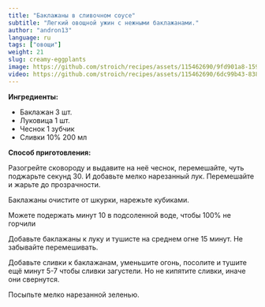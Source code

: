 ```yaml
---
title: "Баклажаны в сливочном соусе"
subtitle: "Легкий овощной ужин с нежными баклажанами."
author: "andron13"
language: ru
tags: ["овощи"]
weight: 21
slug: creamy-eggplants
image: https://github.com/stroich/recipes/assets/115462690/9fd901a8-1596-4b01-82db-e635923a3b16
video: https://github.com/stroich/recipes/assets/115462690/6dc99b43-8380-46e2-8f04-725e9d3b3ed3
---
```


**Ингредиенты:**

* Баклажан 3 шт.
* Луковица 1 шт.
* Чеснок 1 зубчик
* Сливки 10% 200 мл


**Способ приготовления:**

Разогрейте сковороду и выдавите на неё чеснок, перемешайте, чуть поджарьте секунд 30. И добавьте мелко нарезанный лук. Перемешайте и жарьте до прозрачности.

Баклажаны очистите от шкурки, нарежьте кубиками.

Можете подержать минут 10 в подсоленной воде, чтобы 100% не горчили

Добавьте баклажаны к луку и тушисте на среднем огне 15 минут. Не забывайте перемешивать.

Добавьте сливки к баклажанам, уменьшите огонь, посолите и тушите ещё минут 5-7 чтобы сливки загустели.
Но не кипятите сливки, иначе они свернутся.

Посыпьте мелко нарезанной зеленью. 

